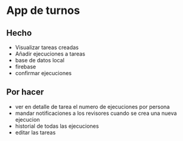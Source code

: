 # App de turnos

## Hecho

- Visualizar tareas creadas
- Añadir ejecuciones a tareas
- base de datos local
- firebase
- confirmar ejecuciones

## Por hacer

- ver en detalle de tarea el numero de ejecuciones por persona
- mandar notificaciones a los revisores cuando se crea una nueva ejecucion
- historial de todas las ejecuciones
- editar las tareas
